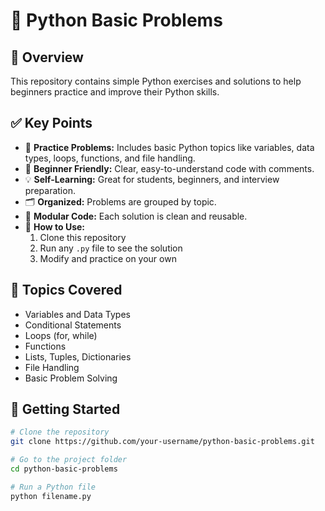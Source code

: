 # 📌 Python Basic Problems   

## 📖 Overview
This repository contains simple Python exercises and solutions to help beginners practice and improve their Python skills.   
    
## ✅ Key Points
- 📂 **Practice Problems:** Includes basic Python topics like variables, data types, loops, functions, and file handling.  
- 🐍 **Beginner Friendly:** Clear, easy-to-understand code with comments. 
- 💡 **Self-Learning:** Great for students, beginners, and interview preparation.
- 🗂️ **Organized:** Problems are grouped by topic.   
- 🧩 **Modular Code:** Each solution is clean and reusable. 
- 📝 **How to Use:** 
  1. Clone this repository  
  2. Run any `.py` file to see the solution  
  3. Modify and practice on your own

## 📎 Topics Covered
- Variables and Data Types
- Conditional Statements
- Loops (for, while)
- Functions
- Lists, Tuples, Dictionaries
- File Handling
- Basic Problem Solving

## 🚀 Getting Started

```bash
# Clone the repository
git clone https://github.com/your-username/python-basic-problems.git   

# Go to the project folder
cd python-basic-problems

# Run a Python file
python filename.py
